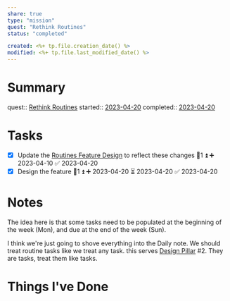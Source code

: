 ```yaml
---
share: true
type: "mission"
quest: "Rethink Routines"
status: "completed"

created: <%+ tp.file.creation_date() %> 
modified: <%+ tp.file.last_modified_date() %>
---
```

  
# Summary
quest:: [Rethink Routines](./Rethink%20Routines.md)
started:: [2023-04-20](./2023-04-20.md)
completed:: [2023-04-20](./2023-04-20.md)
# Tasks
- [x] Update the [Routines Feature Design](./Routines%20Feature%20Design.md) to reflect these changes 🥄1 ⏫ ➕ 2023-04-10 ✅ 2023-04-20
- [x] Design the feature 🥄1 ⏫ ➕ 2023-04-20 ⏳ 2023-04-20 ✅ 2023-04-20

# Notes
The idea here is that some tasks need to be populated at the beginning of the week (Mon), and due at the end of the week (Sun).

I think we're just going to shove everything into the Daily note.  We should treat routine tasks like we treat any task.  this serves [ Design Pillar](00%20-%20Life%20Management%20System.md#Design%20Pillars%20) #2.  They are tasks, treat them like tasks.



# Things I've Done